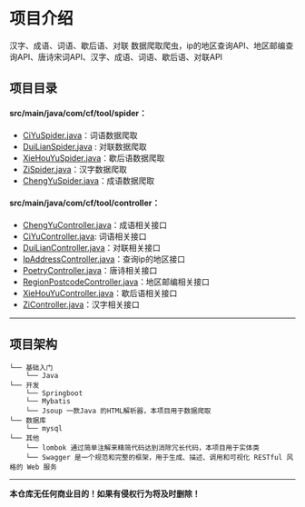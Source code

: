 # 项目介绍  
 汉字、成语、词语、歇后语、对联 数据爬取爬虫，ip的地区查询API、地区邮编查询API、唐诗宋词API、汉字、成语、词语、歇后语、对联API  
## 项目目录  
#### src/main/java/com/cf/tool/spider：
* [CiYuSpider.java](https://github.com/caov/tool/blob/master/src/main/java/com/cf/tool/spider/CiYuSpider.java)：词语数据爬取  
* [DuiLianSpider.java](https://github.com/caov/tool/blob/master/src/main/java/com/cf/tool/spider/DuiLianSpider.java)  : 对联数据爬取  
* [XieHouYuSpider.java](https://github.com/caov/tool/blob/master/src/main/java/com/cf/tool/spider/XieHouYuSpider.java)：歇后语数据爬取  
* [ZiSpider.java](https://github.com/caov/tool/blob/master/src/main/java/com/cf/tool/spider/ZiSpider.java)：汉字数据爬取  
* [ChengYuSpider.java](https://github.com/caov/tool/blob/master/src/main/java/com/cf/tool/spider/ChengYuSpider.java)：成语数据爬取  

 #### src/main/java/com/cf/tool/controller： 
* [ChengYuController.java](https://github.com/caov/tool/blob/master/src/main/java/com/cf/tool/controller/ChengYuController.java)：成语相关接口  
* [CiYuController.java](https://github.com/caov/tool/blob/master/src/main/java/com/cf/tool/controller/CiYuController.java): 词语相关接口  
* [DuiLianController.java](https://github.com/caov/tool/blob/master/src/main/java/com/cf/tool/controller/DuiLianController.java)：对联相关接口  
* [IpAddressController.java](https://github.com/caov/tool/blob/master/src/main/java/com/cf/tool/controller/IpAddressController.java)：查询ip的地区接口  
* [PoetryController.java](https://github.com/caov/tool/blob/master/src/main/java/com/cf/tool/controller/PoetryController.java)：唐诗相关接口  
* [RegionPostcodeController.java](https://github.com/caov/tool/blob/master/src/main/java/com/cf/tool/controller/RegionPostcodeController.java)：地区邮编相关接口   
* [XieHouYuController.java](https://github.com/caov/tool/blob/master/src/main/java/com/cf/tool/controller/XieHouYuController.java)：歇后语相关接口  
* [ZiController.java](https://github.com/caov/tool/blob/master/src/main/java/com/cf/tool/controller/ZiController.java)：汉字相关接口  

***
## 项目架构
```
└── 基础入门
    └── Java
└── 开发
    └── Springboot
    └── Mybatis
    └── Jsoup 一款Java 的HTML解析器，本项目用于数据爬取
└── 数据库
    └── mysql
└── 其他
    └── lombok 通过简单注解来精简代码达到消除冗长代码，本项目用于实体类
    └── Swagger 是一个规范和完整的框架，用于生成、描述、调用和可视化 RESTful 风格的 Web 服务
```
***
**本仓库无任何商业目的！如果有侵权行为将及时删除！**
    
